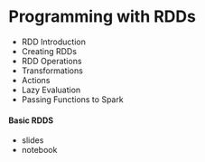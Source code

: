 # Programming with RDDs

* RDD Introduction
* Creating RDDs
* RDD Operations 
* Transformations 
* Actions
* Lazy Evaluation
* Passing Functions to Spark 

#### Basic RDDS

* slides
* notebook

